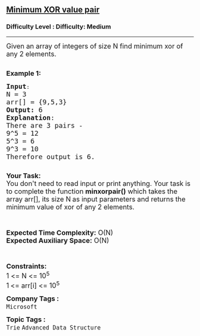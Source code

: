 <h2><a href="https://www.geeksforgeeks.org/problems/minimum-xor-value-pair/1?page=1&difficulty=Medium&status=unsolved&sprint=a663236c31453b969852f9ea22507634&sortBy=submissions">Minimum XOR value pair</a></h2><h3>Difficulty Level : Difficulty: Medium</h3><hr><div class="problems_problem_content__Xm_eO"><p><span style="font-size:18px">Given an array of&nbsp;integers of size N find minimum xor of any 2 elements.</span></p>

<p><br>
<span style="font-size:18px"><strong>Example 1:</strong></span></p>

<pre><span style="font-size:18px"><strong>Input</strong></span>:
<span style="font-size:18px">N = 3
arr[] = {9,5,3}
<strong>Output:</strong>&nbsp;6
<strong>Explanation</strong>: 
There are 3 pairs -
9^5 = 12
5^3 = 6
9^3 = 10
Therefore output is 6.
</span>
</pre>

<p><span style="font-size:18px"><strong>Your Task:&nbsp;&nbsp;</strong><br>
You don't need to read input or print anything. Your task is to complete the function <strong>minxorpair()</strong>&nbsp;which takes the array arr[], its size N<strong> </strong>as input parameters&nbsp;and returns the minimum value of xor of any 2 elements.</span><br>
<br>
&nbsp;</p>

<p><span style="font-size:18px"><strong>Expected Time Complexity:</strong> O(N)<br>
<strong>Expected Auxiliary Space:</strong> O(N)</span><br>
<br>
&nbsp;</p>

<p><span style="font-size:18px"><strong>Constraints:</strong><br>
1 &lt;= N &lt;= 10<sup>5</sup></span><br>
<span style="font-size:18px">1<sup> </sup>&lt;= arr[i] &lt;= 10<sup>5</sup></span></p>
</div><p><span style=font-size:18px><strong>Company Tags : </strong><br><code>Microsoft</code>&nbsp;<br><p><span style=font-size:18px><strong>Topic Tags : </strong><br><code>Trie</code>&nbsp;<code>Advanced Data Structure</code>&nbsp;